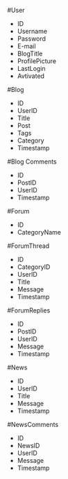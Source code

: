#User
* ID
* Username
* Password
* E-mail
* BlogTitle
* ProfilePicture
* LastLogin
* Avtivated

#Blog
* ID
* UserID
* Title
* Post
* Tags
* Category
* Timestamp

#Blog Comments
* ID
* PostID
* UserID
* Timestamp

#Forum
* ID
* CategoryName

#ForumThread
* ID
* CategoryID
* UserID
* Title
* Message
* Timestamp

#ForumReplies
* ID
* PostID
* UserID
* Message
* Timestamp

#News
* ID
* UserID
* Title
* Message
* Timestamp

#NewsComments
* ID
* NewsID
* UserID
* Message
* Timestamp